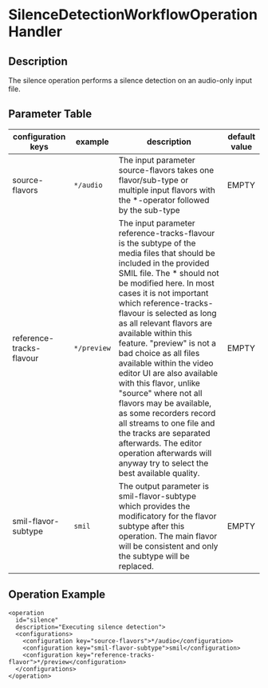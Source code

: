 SilenceDetectionWorkflowOperationHandler
========================================

Description
-----------

The silence operation performs a silence detection on an audio-only input file.

## Parameter Table

|configuration keys      |example    |description|default value|
|------------------------|-----------|-----------|-------------|
|source-flavors          |`*/audio`  |The input parameter source-flavors takes one flavor/sub-type or multiple input flavors with the \*-operator followed by the sub-type|EMPTY|
|reference-tracks-flavour|`*/preview`|The input parameter reference-tracks-flavour is the subtype of the media files that should be included in the provided SMIL file. The * should not be modified here. In most cases it is not important which reference-tracks-flavour is selected as long as all relevant flavors are available within this feature. "preview" is not a bad choice as all files available within the video editor UI are also available with this flavor, unlike "source" where not all flavors may be available, as some recorders record all streams to one file and the tracks are separated afterwards. The editor operation afterwards will anyway try to select the best available quality.|  EMPTY|
|smil-flavor-subtype     |`smil`     |The output parameter is smil-flavor-subtype which provides the modificatory for the flavor subtype after this operation. The main flavor will be consistent and only the subtype will be replaced. |EMPTY|


Operation Example
-----------------

    <operation
      id="silence"
      description="Executing silence detection">
      <configurations>
        <configuration key="source-flavors">*/audio</configuration>
        <configuration key="smil-flavor-subtype">smil</configuration>
        <configuration key="reference-tracks-flavor">*/preview</configuration>
      </configurations>
    </operation>
